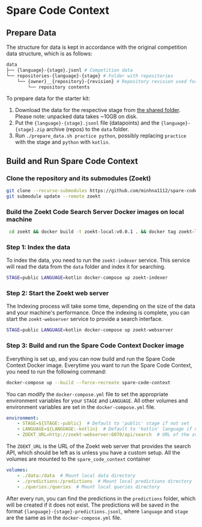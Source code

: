 # Spare Code Context

## Prepare Data
The structure for data is kept in accordance with the original competition data structure, which is as follows:
```bash
data
├── {language}-{stage}.jsonl # Competition data
└── repositories-{language}-{stage} # Folder with repositories
    └── {owner}__{repository}-{revision} # Repository revision used for collecting context
        └── repository contents
```

To prepare data for the starter kit:
1. Download the data for the respective stage from [the shared folder](https://drive.google.com/drive/folders/1wcpq7ob33z5wHNFzUaiJWuHWw8sNuumC). Please note: unpacked data takes ~10GB on disk.
2. Put the `{language}-{stage}.jsonl` file (datapoints) and the `{language}-{stage}.zip` archive (repos) to the `data` folder.
3. Run `./prepare_data.sh practice python`, possibly replacing `practice` with the stage and `python` with `kotlin`.

## Build and Run Spare Code Context
### Clone the repository and its submodules (Zoekt)

```bash
git clone --recurse-submodules https://github.com/minhna1112/spare-code-search.git
git submodule update --remote zoekt
```
### Build the Zoekt Code Search Server Docker images on local machine
```bash
 cd zoekt && docker build -t zoekt-local:v0.0.1 . && docker tag zoekt-local:v0.0.1 zoekt-local:latest
```
### Step 1: Index the data
To index the data, you need to run the `zoekt-indexer` service. This service will read the data from the `data` folder and index it for searching. 
```bash
STAGE=public LANGUAGE=kotlin docker-compose up zoekt-indexer
```
### Step 2: Start the Zoekt web server
The Indexing process will take some time, depending on the size of the data and your machine's performance. Once the indexing is complete, you can start the `zoekt-webserver` service to provide a search interface.
```bash
STAGE=public LANGUAGE=kotlin docker-compose up zoekt-webserver
```
### Step 3: Build and run the Spare Code Context Docker image
Everything is set up, and you can now build and run the Spare Code Context Docker image. Everytime you want to run the Spare Code Context, you need to run the following command:
```bash
docker-compose up --build --force-recreate spare-code-context
```
You can modify the `docker-compose.yml` file to set the appropriate environment variables for your `STAGE` and `LANGUAGE`. All other volumes and environment variables are set in the `docker-compose.yml` file.
```yml
environment:
    - STAGE=${STAGE:-public}  # Default to 'public' stage if not set
    - LANGUAGE=${LANGUAGE:-kotlin}  # Default to 'kotlin' language if not set
    - ZOEKT_URL=http://zoekt-webserver:6070/api/search  # URL of the zoekt web server
```
The `ZOEKT_URL` is the URL of the Zoekt web server that provides the search API, which should be left as is unless you have a custom setup.
All the volumes are mounted to the `spare_code_context` container
```yml
volumes:
    - ./data:/data  # Mount local data directory
    - ./predictions:/predictions  # Mount local predictions directory
    - ./queries:/queries  # Mount local queries directory
```
After every run, you can find the predictions in the `predictions` folder, which will be created if it does not exist. The predictions will be saved in the format `{language}-{stage}-predictions.jsonl`, where `language` and `stage` are the same as in the `docker-compose.yml` file.
